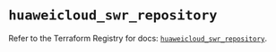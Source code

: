 # `huaweicloud_swr_repository`

Refer to the Terraform Registry for docs: [`huaweicloud_swr_repository`](https://registry.terraform.io/providers/huaweicloud/huaweicloud/1.71.1/docs/resources/swr_repository).
